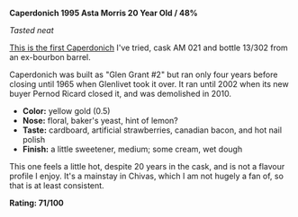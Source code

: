 **Caperdonich 1995 Asta Morris 20 Year Old / 48%**

*Tasted neat*

[This is the first Caperdonich](https://www.whiskybase.com/whiskies/whisky/71013/caperdonich-1995-am) I've tried, cask AM 021 and bottle 13/302 from an ex-bourbon barrel.  

Caperdonich was built as "Glen Grant #2" but ran only four years before closing until 1965 when Glenlivet took it over.  It ran until 2002 when its new buyer Pernod Ricard closed it, and was demolished in 2010. 

* **Color:** yellow gold (0.5)
* **Nose:** floral, baker's yeast, hint of lemon?
* **Taste:** cardboard, artificial strawberries, canadian bacon, and hot nail polish 
* **Finish:** a little sweetener, medium; some cream, wet dough

This one feels a little hot, despite 20 years in the cask, and is not a flavour profile I enjoy.  It's a mainstay in Chivas, which I am not hugely a fan of, so that is at least consistent.

**Rating: 71/100**